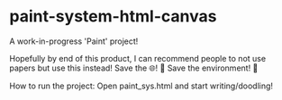 # paint-system-html-canvas
A work-in-progress 'Paint' project! 

Hopefully by end of this product, I can recommend people to not use papers but use this instead!
Save the 🌐! 🖤
Save the environment! 🖤

How to run the project:
  Open paint_sys.html and start writing/doodling!
 
